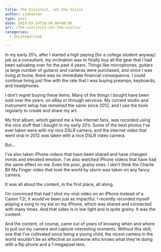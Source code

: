 ```yaml
---
title: The Violinist, not the Violin
author: ziahassan
type: post
date: 2019-03-24T16:04:08+00:00
url: /the-violinist-not-the-violin/
categories:
  - Uncategorized

---
```

In my early 20’s, after I started a high paying (for a college student anyway) job as a consultant, my inclination was to finally buy all the gear that I had been salivating over for the past 4 years. Things like microphones, guitars (a large number of guitars) and cameras were purchased, and since I was living at home, there was no immediate financial consequence. I could continue living just fine with the rate that I was buying preamps, keyboards, and headphones.

I don’t regret buying these items. Many of the things I bought have been sold over the years, on eBay or through services. My current studio and instrument setup has remained the same since 2012, and I use the tools regularly to create and share my art.

My first album, which gained me a few internet fans, was recorded using the nice stuff that I bought in my early 20’s. Some of the best photos I’ve ever taken were with my nice DSLR camera, and the internet video that went viral in 2012 was taken with a nice DSLR video camera.

But…

I’ve also taken iPhone videos that have been shared and have changed minds and elevated emotion. I’ve also _watched_ iPhone videos that have had the same effect on me. Even the poor, grainy ones. I don’t think the Charlie Bit My Finger video that took the world by storm was taken on any fancy camera. 

It was all about the content, in the first place, all along. 

I’m convinced that had I shot my viral video on an iPhone instead of a Canon T2i, it would’ve been just as impactful. I recently recorded myself playing a song to my kid on my iPhone, which was shared and connected with many times. And that video is in low light and is quite grainy. It was the content.

And the content, of course, came out of years of knowing when and where to pull out my camera and capture interesting moments. Without this skill, one that I’ve cultivated since being a young child, the nicest camera in the world wouldn’t be as effective as someone who knows what they’re doing with a flip phone and a 1 megapixel lens.